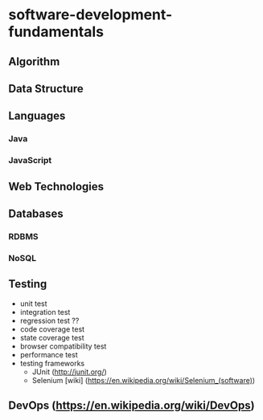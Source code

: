 # software-development-fundamentals


## Algorithm

## Data Structure

## Languages

### Java

### JavaScript

## Web Technologies


## Databases

### RDBMS

### NoSQL 

## Testing
  - unit test
  - integration test
  - regression test ??
  - code coverage test 
  - state coverage test 
  - browser compatibility test
  - performance test 
  - testing frameworks 
    - JUnit (http://junit.org/)
    - Selenium [wiki] (https://en.wikipedia.org/wiki/Selenium_(software))
  


## DevOps (https://en.wikipedia.org/wiki/DevOps)


